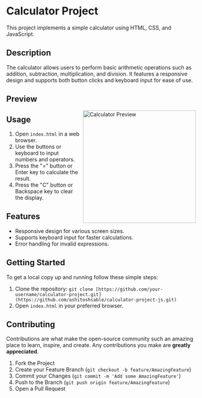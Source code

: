 # Calculator Project

This project implements a simple calculator using HTML, CSS, and JavaScript.

## Description

The calculator allows users to perform basic arithmetic operations such as addition, subtraction, multiplication, and division. It features a responsive design and supports both button clicks and keyboard input for ease of use.

## Preview

<img src="https://github.com/ashitoshsable/calculator-project-js/assets/99812620/a4d3ffe1-07fb-4bb5-bb93-d0dd6569538b" alt="Calculator Preview" align="right" width="300">

## Usage

1. Open `index.html` in a web browser.
2. Use the buttons or keyboard to input numbers and operators.
3. Press the "=" button or Enter key to calculate the result.
4. Press the "C" button or Backspace key to clear the display.

## Features

- Responsive design for various screen sizes.
- Supports keyboard input for faster calculations.
- Error handling for invalid expressions.

## Getting Started

To get a local copy up and running follow these simple steps:

1. Clone the repository: `git clone [https://github.com/your-username/calculator-project.git](https://github.com/ashitoshsable/calculator-project-js.git)`
2. Open `index.html` in your preferred browser.

## Contributing

Contributions are what make the open-source community such an amazing place to learn, inspire, and create. Any contributions you make are **greatly appreciated**.

1. Fork the Project
2. Create your Feature Branch (`git checkout -b feature/AmazingFeature`)
3. Commit your Changes (`git commit -m 'Add some AmazingFeature'`)
4. Push to the Branch (`git push origin feature/AmazingFeature`)
5. Open a Pull Request
